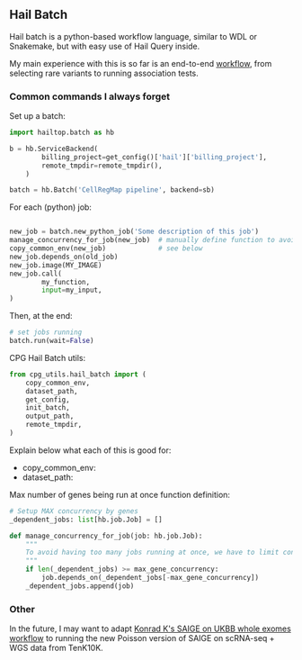 ## Hail Batch

Hail batch is a python-based workflow language, similar to WDL or Snakemake, but with easy use of Hail Query inside.

My main experience with this is so far is an end-to-end [workflow](https://github.com/populationgenomics/cellregmap-pipeline/blob/main/batch.py), from selecting rare variants to running association tests.

### Common commands I always forget

Set up a batch:

```python
import hailtop.batch as hb

b = hb.ServiceBackend(
        billing_project=get_config()['hail']['billing_project'],
        remote_tmpdir=remote_tmpdir(),
    )

batch = hb.Batch('CellRegMap pipeline', backend=sb)
```

For each (python) job:

```python

new_job = batch.new_python_job('Some description of this job')
manage_concurrency_for_job(new_job)  # manually define function to avoid too many concurrent jobs 
copy_common_env(new_job)             # see below
new_job.depends_on(old_job)
new_job.image(MY_IMAGE)
new_job.call(
        my_function,
        input=my_input,
)
```

Then, at the end:

```python
# set jobs running
batch.run(wait=False)
```

CPG Hail Batch utils:

```python
from cpg_utils.hail_batch import (
    copy_common_env,
    dataset_path,
    get_config,
    init_batch,
    output_path,
    remote_tmpdir,
)
```

Explain below what each of this is good for:
* copy_common_env: 
* dataset_path:

Max number of genes being run at once function definition:

```python
# Setup MAX concurrency by genes
_dependent_jobs: list[hb.job.Job] = []

def manage_concurrency_for_job(job: hb.job.Job):
    """
    To avoid having too many jobs running at once, we have to limit concurrency.
    """
    if len(_dependent_jobs) >= max_gene_concurrency:
        job.depends_on(_dependent_jobs[-max_gene_concurrency])
    _dependent_jobs.append(job)
```

### Other

In the future, I may want to adapt [Konrad K's SAIGE on UKBB whole exomes workflow](https://github.com/Nealelab/ukb_exomes) to running the new Poisson version of SAIGE on scRNA-seq + WGS data from TenK10K.


